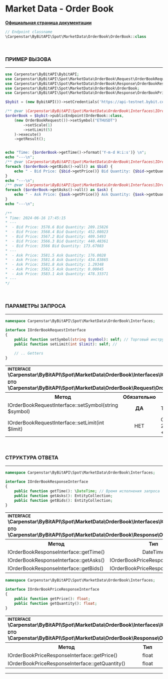# Market Data - Order Book
<b>[Официальная страница документации](https://bybit-exchange.github.io/docs/spot/public/depth)</b>

```php
// Endpoint classname 
\Carpenstar\ByBitAPI\Spot\MarketData\OrderBook\OrderBook::class
```

<br />

<h3 align="left" width="100%"><b>ПРИМЕР ВЫЗОВА</b></h3>

---

```php
use Carpenstar\ByBitAPI\BybitAPI;
use Carpenstar\ByBitAPI\Spot\MarketData\OrderBook\Request\OrderBookRequest;
use Carpenstar\ByBitAPI\Spot\MarketData\OrderBook\Response\OrderBookResponse;
use Carpenstar\ByBitAPI\Spot\MarketData\OrderBook\OrderBook;
use Carpenstar\ByBitAPI\Spot\MarketData\OrderBook\Response\OrderBookPriceResponse;

$bybit = (new BybitAPI())->setCredentials('https://api-testnet.bybit.com', 'apiKey', 'apiSecret');

/** @var \Carpenstar\ByBitAPI\Spot\MarketData\OrderBook\Interfaces\IOrderBookResponseInterface $orderBook */
$orderBook = $bybit->publicEndpoint(OrderBook::class, 
    (new OrderBookRequest())->setSymbol("ETHUSDT")
        ->setScale(1)
        ->setLimit(5)
    )->execute()
    ->getResult();


echo "Time: {$orderBook->getTime()->format('Y-m-d H:i:s')} \n";
echo "---\n";
/** @var \Carpenstar\ByBitAPI\Spot\MarketData\OrderBook\Interfaces\IOrderBookPriceResponseInterface $bid */
foreach ($orderBook->getBids()->all() as $bid) {
    echo " - Bid Price: {$bid->getPrice()} Bid Quantity: {$bid->getQuantity()} \n";
}
echo "---\n";
/** @var \Carpenstar\ByBitAPI\Spot\MarketData\OrderBook\Interfaces\IOrderBookPriceResponseInterface $ask */
foreach ($orderBook->getAsks()->all() as $ask) {
    echo " - Ask Price: {$ask->getPrice()} Ask Quantity: {$ask->getQuantity()} \n";
}
echo "---\n";
        
/**
* Time: 2024-06-16 17:45:15
* ---
*  - Bid Price: 3578.6 Bid Quantity: 209.15826 
*  - Bid Price: 3568.4 Bid Quantity: 452.08023 
*  - Bid Price: 3567.2 Bid Quantity: 409.5493 
*  - Bid Price: 3566.3 Bid Quantity: 440.48361 
*  - Bid Price: 3566 Bid Quantity: 173.67083 
* ---
*  - Ask Price: 3581.5 Ask Quantity: 176.0028 
*  - Ask Price: 3581.6 Ask Quantity: 434.83865 
*  - Ask Price: 3581.8 Ask Quantity: 1.29348 
*  - Ask Price: 3582.5 Ask Quantity: 0.00045 
*  - Ask Price: 3583.1 Ask Quantity: 478.33371 
* ---
*/
```

<br />

<h3 align="left" width="100%"><b>ПАРАМЕТРЫ ЗАПРОСА</b></h3>

---

```php
namespace Carpenstar\ByBitAPI\Spot\MarketData\OrderBook\Interfaces;

interface IOrderBookRequestInterface
{
    public function setSymbol(string $symbol): self; // Торговый инструмент
    public function setLimit(int $limit): self; //
    
    // .. Getters
}
```
<table style="width: 100%">
  <tr>
    <td colspan="3">
        <sup><b>INTERFACE</b></sup><br />
        <b>\Carpenstar\ByBitAPI\Spot\MarketData\OrderBook\Interfaces\IOrderBookRequestInterface::class</b>
    </td>
  </tr>
  <tr>
    <td colspan="3">
        <sup><b>DTO</b></sup><br />
        <b>\Carpenstar\ByBitAPI\Spot\MarketData\OrderBook\Request\OrderBookRequest::class</b>
    </td>
  </tr>
  <tr>
    <th style="width: 40%; text-align: center">Метод</th>
    <th style="width: 10%; text-align: center">Обязательно</th>
    <th style="width: 50%; text-align: center">Описание</th>
  </tr>
  <tr>
    <td>IOrderBookRequestInterface::setSymbol(string $symbol)</td>
    <td style="text-align: center"><b>ДА</b></td>
    <td>Торговый инструмент</td>
  </tr>
  <tr>
    <td>IOrderBookRequestInterface::setLimit(int $limit)</td>
    <td style="text-align: center">НЕТ</td>
    <td> Ограничение размера данных. [1, 200]. По умолчанию: 100 (50 ask + 50 bid) </td>
  </tr>
</table>

<br />

<h3 align="left" width="100%"><b>CТРУКТУРА ОТВЕТА</b></h3>

---

```php
namespace Carpenstar\ByBitAPI\Spot\MarketData\OrderBook\Interfaces;

interface IOrderBookResponseInterface
{
    public function getTime(): \DateTime; // Время исполнения запроса
    public function getAsks(): EntityCollection;
    public function getBids(): EntityCollection;
}
```
<table style="width: 100%">
  <tr>
    <td colspan="3">
        <sup><b>INTERFACE</b></sup><br />
        <b>\Carpenstar\ByBitAPI\Spot\MarketData\OrderBook\Interfaces\IOrderBookResponseInterface::class</b>
    </td>
  </tr>
  <tr>
    <td colspan="3">
        <sup><b>DTO</b></sup><br />
        <b>\Carpenstar\ByBitAPI\Spot\MarketData\OrderBook\Response\OrderBookResponse::class</b>
    </td>
  </tr>
  <tr>
    <th style="width: 30%; text-align: center">Метод</th>
    <th style="width: 20%; text-align: center">Тип</th>
    <th style="width: 50%; text-align: center">Описание</th>
  </tr>
  <tr>
    <td>IOrderBookResponseInterface::getTime()</td>
    <td style="text-align: center">DateTime</td>
    <td> - </td>
  </tr>
  <tr>
    <td>IOrderBookResponseInterface::getAsks()</td>
    <td style="text-align: center">IOrderBookPriceResponseInterface[]</td>
    <td> - </td>
  </tr>
  <tr>
    <td>IOrderBookResponseInterface::getBids()</td>
    <td style="text-align: center">IOrderBookPriceResponseInterface[]</td>
    <td> - </td>
  </tr>
</table>

```php
namespace Carpenstar\ByBitAPI\Spot\MarketData\OrderBook\Interfaces;

interface IOrderBookPriceResponseInterface
{
    public function getPrice(): float;
    public function getQuantity(): float;
}
```
<table style="width: 100%">
  <tr>
    <td colspan="3">
        <sup><b>INTERFACE</b></sup><br/>
        <b>\Carpenstar\ByBitAPI\Spot\MarketData\OrderBook\Interfaces\IOrderBookPriceResponseInterface::class</b>
    </td>
  </tr>
  <tr>
    <td colspan="3">
        <sup><b>DTO</b></sup><br/>
        <b>\Carpenstar\ByBitAPI\Spot\MarketData\OrderBook\Response\OrderBookPriceItemResponse::class</b>
    </td>
  </tr>
  <tr>
    <th style="width: 30%; text-align: center">Метод</th>
    <th style="width: 20%; text-align: center">Тип</th>
    <th style="width: 50%; text-align: center">Описание</th>
  </tr>
  <tr>
    <td>IOrderBookPriceResponseInterface::getPrice()</td>
    <td style="text-align: center">float</td>
    <td> Цена </td>
  </tr>
  <tr>
    <td>IOrderBookPriceResponseInterface::getQuantity()</td>
    <td style="text-align: center">float</td>
    <td> Количество токенов по этой цене  </td>
  </tr>
</table>

---

